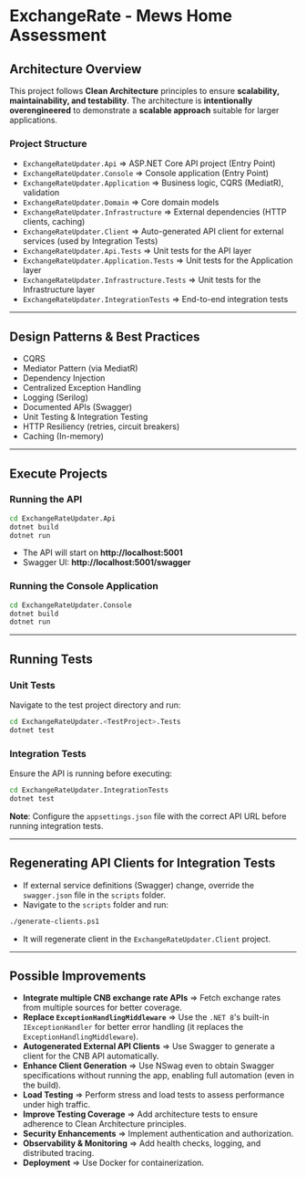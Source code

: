 ﻿# ExchangeRate - Mews Home Assessment

## Architecture Overview
This project follows **Clean Architecture** principles to ensure **scalability, maintainability, and testability**. The architecture is **intentionally overengineered** to demonstrate a **scalable approach** suitable for larger applications.

### **Project Structure**
- `ExchangeRateUpdater.Api` => ASP.NET Core API project (Entry Point)
- `ExchangeRateUpdater.Console` => Console application (Entry Point)
- `ExchangeRateUpdater.Application` => Business logic, CQRS (MediatR), validation
- `ExchangeRateUpdater.Domain` => Core domain models
- `ExchangeRateUpdater.Infrastructure` => External dependencies (HTTP clients, caching)
- `ExchangeRateUpdater.Client` => Auto-generated API client for external services (used by Integration Tests)
- `ExchangeRateUpdater.Api.Tests` => Unit tests for the API layer
- `ExchangeRateUpdater.Application.Tests` => Unit tests for the Application layer
- `ExchangeRateUpdater.Infrastructure.Tests` => Unit tests for the Infrastructure layer
- `ExchangeRateUpdater.IntegrationTests` => End-to-end integration tests

---

## Design Patterns & Best Practices
- CQRS
- Mediator Pattern (via MediatR)
- Dependency Injection
- Centralized Exception Handling
- Logging (Serilog)
- Documented APIs (Swagger)
- Unit Testing & Integration Testing
- HTTP Resiliency (retries, circuit breakers)
- Caching (In-memory)

---

## Execute Projects
### **Running the API**
```bash
cd ExchangeRateUpdater.Api
dotnet build
dotnet run
```
- The API will start on **http://localhost:5001**
- Swagger UI: **http://localhost:5001/swagger**

### **Running the Console Application**
```bash
cd ExchangeRateUpdater.Console
dotnet build
dotnet run
```

---

## Running Tests
### **Unit Tests**
Navigate to the test project directory and run:
```bash
cd ExchangeRateUpdater.<TestProject>.Tests
dotnet test
```

### **Integration Tests**
Ensure the API is running before executing:
```bash
cd ExchangeRateUpdater.IntegrationTests
dotnet test
```
**Note**: Configure the `appsettings.json` file with the correct API URL before running integration tests.

---

## Regenerating API Clients for Integration Tests
- If external service definitions (Swagger) change, override the `swagger.json` file in the `scripts` folder.
- Navigate to the `scripts` folder and run:
```bash
./generate-clients.ps1
```
- It will regenerate client in the `ExchangeRateUpdater.Client` project.

---

## Possible Improvements
- **Integrate multiple CNB exchange rate APIs** => Fetch exchange rates from multiple sources for better coverage.
- **Replace `ExceptionHandlingMiddleware`** => Use the `.NET 8`'s built-in `IExceptionHandler` for better error handling (it replaces the `ExceptionHandlingMiddleware`).
- **Autogenerated External API Clients** => Use Swagger to generate a client for the CNB API automatically.
- **Enhance Client Generation** => Use NSwag even to obtain Swagger specifications without running the app, enabling full automation (even in the build).
- **Load Testing** => Perform stress and load tests to assess performance under high traffic.
- **Improve Testing Coverage** => Add architecture tests to ensure adherence to Clean Architecture principles.
- **Security Enhancements** => Implement authentication and authorization.
- **Observability & Monitoring** => Add health checks, logging, and distributed tracing.
- **Deployment** => Use Docker for containerization.
